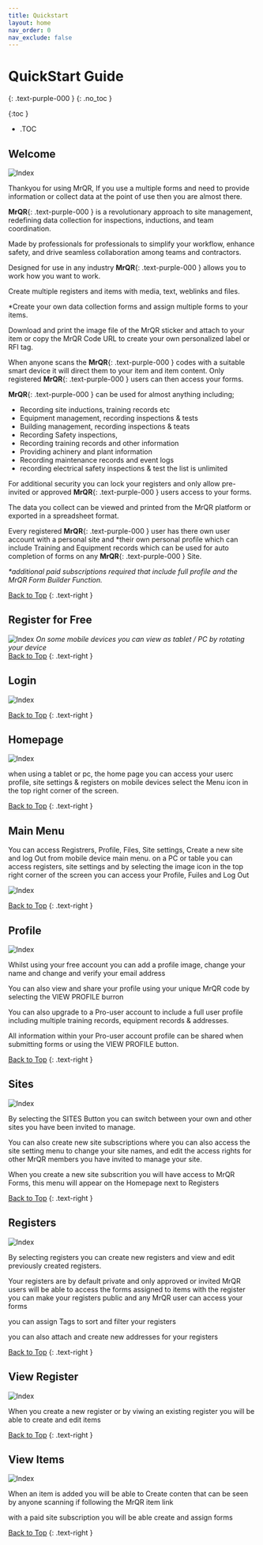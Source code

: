 ```yaml
---
title: Quickstart
layout: home
nav_order: 0
nav_exclude: false
---
```

<head>
<meta charset="UTF-8">
<meta name="description" content="mrqr">
<meta name="keywords" content="forms, form builder, form submission, data collection, safety, inspections">
<meta name="author" content="mark reeves">
<meta name="viewport" content="width=device-width, initial-scale=1.0">

  <style>
.button {
  padding: 5px 12px;
  text-align: center;
  text-decoration: none;
  display: inline-block;
  font-size: 12px;
  margin: 4px 2px;
  cursor: pointer; }
.button1 {background-color: #000000;} /* Black */
.button2 {background-color: white;}
.button1 {color: white;}
.button2 {color: black;}
.button1 {border: none;}
.button2 {border: 1px solid grey}
.button1 {border-radius: 5px;}
.button2 {border-radius: 5px;}
  
</style>
</head>

# **QuickStart Guide**
{: .text-purple-000 }
{: .no_toc }


{:toc }
- .TOC

## Welcome
![Index](/assets/images/MrQR-Home-Screen.png "Login") 

Thankyou for using MrQR, If you use a multiple forms and need to provide information or collect data at the point of use then you are almost there.

**MrQR**{: .text-purple-000 } is a revolutionary approach to site management, redefining data collection for inspections, inductions, and team coordination.

Made by professionals for professionals to simplify your workflow, enhance safety, and drive seamless collaboration among teams and contractors.

Designed for use in any industry **MrQR**{: .text-purple-000 } allows you to work how you want to work.

Create multiple registers and items with media, text, weblinks and files. 

*Create your own data collection forms and assign multiple forms to your items.

Download and print the image file of the MrQR sticker and attach to your item or copy the MrQR Code URL to create your own personalized label or RFI tag. 

When anyone scans the **MrQR**{: .text-purple-000 } codes with a suitable smart device it will direct them to your item and item content. Only registered **MrQR**{: .text-purple-000 } users can then access your forms.

**MrQR**{: .text-purple-000 } can be used for almost anything including; 
* Recording site inductions, training records etc
* Equipment management, recording inspections & tests
* Building management, recording inspections & teats
* Recording Safety inspections,
* Recording training records and other information
* Providing achinery and plant information
* Recording maintenance records and event logs
* recording electrical safety inspections & test
the list is unlimited

For additional security you can lock your registers and only allow pre-invited or approved **MrQR**{: .text-purple-000 } users access to your forms. 

The data you collect can be viewed and printed from the MrQR platform or exported in a spreadsheet format.

Every registered **MrQR**{: .text-purple-000 } user has there own user account with a personal site and 
*their own personal profile which can include Training and Equipment records which can be used for auto completion of forms on any
**MrQR**{: .text-purple-000 } Site.

_*additional paid subscriptions required that include full profile and the MrQR Form Builder Function._

[Back to Top](https://docs.mrqr.me/index)
{: .text-right }


## Register for Free

![Index](/assets/images/MrQR-Register-Screen.png "Refgister") 
_On some mobile devices you can view as tablet / PC by rotating your device_  
[Back to Top](https://docs.mrqr.me/index)
{: .text-right }

## Login

![Index](/assets/images/MrQR-Login-Screen.png "Login") 

[Back to Top](https://docs.mrqr.me/index)
{: .text-right }

## Homepage

![Index](/assets/images/MrQR-Homepage.png "Homepage") 

when using a tablet or pc, the home page you can access your userc profile, site settings & registers
on mobile devices select the Menu icon in the top right corner of the screen.

[Back to Top](https://docs.mrqr.me/index)
{: .text-right }

## Main Menu
You can access Registrers, Profile, Files, Site settings, Create a new site and log Out from mobile device main menu.
on a PC or table you can access registers, site settings and by selecting the image icon in the top right corner of the screen you can access your Profile, Fuiles and Log Out

![Index](/assets/images/MrQR-Main-Menu.png "Main Menu") 

[Back to Top](https://docs.mrqr.me/index)
{: .text-right }
## Profile

![Index](/assets/images/MrQR-Profile.png "Profile") 

Whilst using your free account you can add a profile image, change your name and change and verify your email address

You can also view and share your profile using your unique MrQR code by selecting the VIEW PROFILE burron

You can also upgrade to a Pro-user account to include a full user profile including multiple training records, equipment records & addresses.

All information within your Pro-user account profile can be shared when submitting forms or using the VIEW PROFILE button.

[Back to Top](https://docs.mrqr.me/index)
{: .text-right }

## Sites

![Index](/assets/images/MrQR-Sites.png "Sites") 

By selecting the SITES Button you can switch between your own and other sites you have been invited to manage.

You can also create new site subscriptions where you can also access the site setting menu to change your site names, and edit the access rights for other MrQR members you have invited to manage your site.

When you create a new site subscrition you will have access to MrQR Forms, this menu will appear on the Homepage next to Registers

[Back to Top](https://docs.mrqr.me/index)
{: .text-right }

## Registers

![Index](/assets/images/MrQR-Registers.png "Registers") 

By selecting registers you can create new registers and view and edit previously created registers.

Your registers are by default private and only approved or invited MrQR users will be able to access the forms assigned to items with the register
you can make your registers public and any MrQR user can access your forms

you can assign Tags to sort and filter your registers

you can also attach and create new addresses for your registers

[Back to Top](https://docs.mrqr.me/index)
{: .text-right }

## View Register

![Index](/assets/images/MrQR-View_Registers.png "View Register") 

When you create a new register or by viwing an existing register you will be able to create and edit items

[Back to Top](https://docs.mrqr.me/index)
{: .text-right }

## View Items

![Index](/assets/images/MrQR-View-Item.png "Items") 

When an item is added you will be able to Create conten that can be seen by anyone scanning if following the MrQR item link

with a paid site subscription you will be able create and assign forms

[Back to Top](https://docs.mrqr.me/index)
{: .text-right }


